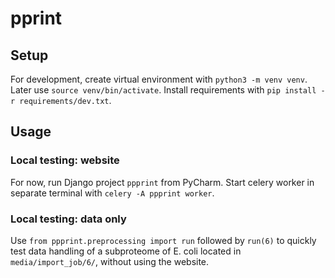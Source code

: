 # pprint
## Setup
For development, create virtual environment with `python3 -m venv venv`. Later use `source venv/bin/activate`.
Install requirements with `pip install -r requirements/dev.txt`.

## Usage
### Local testing: website
For now, run Django project `ppprint` from PyCharm. Start celery worker in separate terminal with `celery -A ppprint worker`.

### Local testing: data only
Use `from ppprint.preprocessing import run` followed by `run(6)` to quickly test data handling of a subproteome of E. coli 
located in `media/import_job/6/`, without using the website.

